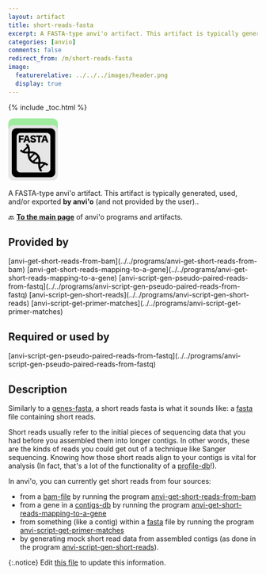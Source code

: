 ```yaml
---
layout: artifact
title: short-reads-fasta
excerpt: A FASTA-type anvi'o artifact. This artifact is typically generated, used, and/or exported by anvi'o (and not provided by the user)..
categories: [anvio]
comments: false
redirect_from: /m/short-reads-fasta
image:
  featurerelative: ../../../images/header.png
  display: true
---
```



{% include _toc.html %}


<img src="../../images/icons/FASTA.png" alt="FASTA" style="width:100px; border:none" />

A FASTA-type anvi'o artifact. This artifact is typically generated, used, and/or exported **by anvi'o** (and not provided by the user)..

🔙 **[To the main page](../../)** of anvi'o programs and artifacts.

## Provided by


<p style="text-align: left" markdown="1"><span class="artifact-p">[anvi-get-short-reads-from-bam](../../programs/anvi-get-short-reads-from-bam)</span> <span class="artifact-p">[anvi-get-short-reads-mapping-to-a-gene](../../programs/anvi-get-short-reads-mapping-to-a-gene)</span> <span class="artifact-p">[anvi-script-gen-pseudo-paired-reads-from-fastq](../../programs/anvi-script-gen-pseudo-paired-reads-from-fastq)</span> <span class="artifact-p">[anvi-script-gen-short-reads](../../programs/anvi-script-gen-short-reads)</span> <span class="artifact-p">[anvi-script-get-primer-matches](../../programs/anvi-script-get-primer-matches)</span></p>


## Required or used by


<p style="text-align: left" markdown="1"><span class="artifact-r">[anvi-script-gen-pseudo-paired-reads-from-fastq](../../programs/anvi-script-gen-pseudo-paired-reads-from-fastq)</span></p>


## Description

Similarly to a <span class="artifact-n">[genes-fasta](/help/main/artifacts/genes-fasta)</span>, a short reads fasta is what it sounds like: a <span class="artifact-n">[fasta](/help/main/artifacts/fasta)</span> file containing short reads.

Short reads usually refer to the initial pieces of sequencing data that you had before you assembled them into longer contigs. In other words, these are the kinds of reads you could get out of a technique like Sanger sequencing. Knowing how those short reads align to your contigs is vital for analysis (In fact, that's a lot of the functionality of a <span class="artifact-n">[profile-db](/help/main/artifacts/profile-db)</span>!).

In anvi'o, you can currently get short reads from four sources:

* from a <span class="artifact-n">[bam-file](/help/main/artifacts/bam-file)</span> by running the program <span class="artifact-p">[anvi-get-short-reads-from-bam](/help/main/programs/anvi-get-short-reads-from-bam)</span>
* from a gene in a <span class="artifact-n">[contigs-db](/help/main/artifacts/contigs-db)</span> by running the program <span class="artifact-p">[anvi-get-short-reads-mapping-to-a-gene](/help/main/programs/anvi-get-short-reads-mapping-to-a-gene)</span>
* from something (like a contig) within a <span class="artifact-n">[fasta](/help/main/artifacts/fasta)</span> file by running the program <span class="artifact-p">[anvi-script-get-primer-matches](/help/main/programs/anvi-script-get-primer-matches)</span>
* by generating mock short read data from assembled contigs (as done in the program <span class="artifact-p">[anvi-script-gen-short-reads](/help/main/programs/anvi-script-gen-short-reads)</span>).


{:.notice}
Edit [this file](https://github.com/merenlab/anvio/tree/master/anvio/docs/artifacts/short-reads-fasta.md) to update this information.

